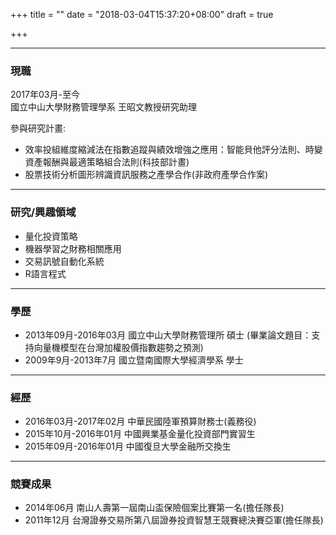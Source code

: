 +++
title = ""
date = "2018-03-04T15:37:20+08:00"
draft = true

+++

---

### 現職
2017年03月-至今  
國立中山大學財務管理學系 王昭文教授研究助理

參與研究計畫:

* 效率投組維度縮減法在指數追蹤與績效增強之應用：智能貝他評分法則、時變資產報酬與最適策略組合法則(科技部計畫)
* 股票技術分析圖形辨識資訊服務之產學合作(非政府產學合作案)

---

### 研究/興趣領域
* 量化投資策略
* 機器學習之財務相關應用
* 交易訊號自動化系統
* R語言程式

---

### 學歷
* 2013年09月-2016年03月  國立中山大學財務管理所 碩士
    (畢業論文題目：支持向量機模型在台灣加權股價指數趨勢之預測)
* 2009年9月-2013年7月 國立暨南國際大學經濟學系 學士

---

### 經歷

* 2016年03月-2017年02月 中華民國陸軍預算財務士(義務役)
* 2015年10月-2016年01月 中國興業基金量化投資部門實習生
* 2015年09月-2016年01月 中國復旦大學金融所交換生

---

### 競賽成果

* 2014年06月 南山人壽第一屆南山盃保險個案比賽第一名(擔任隊長)
* 2011年12月 台灣證券交易所第八屆證券投資智慧王競賽總決賽亞軍(擔任隊長)
